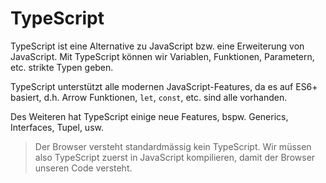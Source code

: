 # TypeScript

TypeScript ist eine Alternative zu JavaScript bzw. eine Erweiterung von JavaScript. Mit TypeScript können wir Variablen, Funktionen, Parametern, etc. strikte Typen geben.

TypeScript unterstützt alle modernen JavaScript-Features, da es auf ES6+ basiert, d.h. Arrow Funktionen, `let`, `const`, etc. sind alle vorhanden.

Des Weiteren hat TypeScript einige neue Features, bspw. Generics, Interfaces, Tupel, usw.

> Der Browser versteht standardmässig kein TypeScript. Wir müssen also TypeScript zuerst in JavaScript kompilieren, damit der Browser unseren Code versteht.